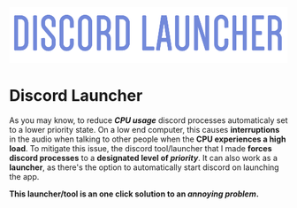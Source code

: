 ![](Images/readme_logo.png)


# **Discord Launcher**

As you may know, to reduce **_CPU usage_** discord processes automaticaly set to a lower priority state. On a low end computer, this causes **interruptions** in the audio when talking to other people when the **CPU experiences a high load**. To mitigate this issue, the discord tool/launcher that I made **forces discord processes** to a **designated level of _priority_**. It can also work as a **launcher**, as there's the option to automatically start discord on launching the app.


**This launcher/tool is an one click solution to an _annoying problem_.**
